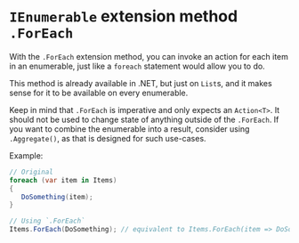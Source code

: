 # `IEnumerable` extension method `.ForEach`
With the `.ForEach` extension method, you can invoke an action for each item in an enumerable, just like a `foreach` statement would allow you to do.

This method is already available in .NET, but just on `List`s, and it makes sense for it to be available on every enumerable.

Keep in mind that `.ForEach` is imperative and only expects an `Action<T>`. It should not be used to change state of anything outside of the `.ForEach`.
If you want to combine the enumerable into a result, consider using `.Aggregate()`, as that is designed for such use-cases.

Example:

```csharp
// Original
foreach (var item in Items)
{
   DoSomething(item);
}

// Using `.ForEach`
Items.ForEach(DoSomething); // equivalent to Items.ForEach(item => DoSomething(item));
```
